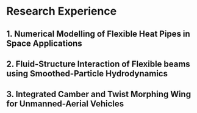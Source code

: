 # Research Experience

## 1. Numerical Modelling of Flexible Heat Pipes in Space Applications
## 2. Fluid-Structure Interaction of Flexible beams using Smoothed-Particle Hydrodynamics
## 3. Integrated Camber and Twist Morphing Wing for Unmanned-Aerial Vehicles
